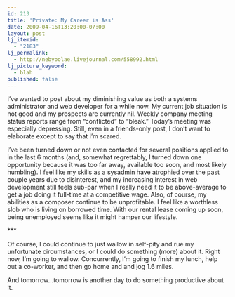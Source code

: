 ```yaml
---
id: 213
title: 'Private: My Career is Ass'
date: 2009-04-16T13:20:00-07:00
layout: post
lj_itemid:
  - "2183"
lj_permalink:
  - http://nebyoolae.livejournal.com/558992.html
lj_picture_keyword:
  - blah
published: false
---
```

I&#8217;ve wanted to post about my diminishing value as both a systems administrator and web developer for a while now. My current job situation is not good and my prospects are currently nil. Weekly company meeting status reports range from &#8220;conflicted&#8221; to &#8220;bleak.&#8221; Today&#8217;s meeting was especially depressing. Still, even in a friends-only post, I don&#8217;t want to elaborate except to say that I&#8217;m scared.

<!--more-->

I&#8217;ve been turned down or not even contacted for several positions applied to in the last 6 months (and, somewhat regrettably, I turned down one opportunity because it was too far away, available too soon, and most likely humbling). I feel like my skills as a sysadmin have atrophied over the past couple years due to disinterest, and my increasing interest in web development still feels sub-par when I really need it to be above-average to get a job doing it full-time at a competitive wage. Also, of course, my abilities as a composer continue to be unprofitable. I feel like a worthless slob who is living on borrowed time. With our rental lease coming up soon, being unemployed seems like it might hamper our lifestyle.

\***

Of course, I could continue to just wallow in self-pity and rue my unfortunate circumstances, or I could do something (more) about it. Right now, I&#8217;m going to wallow. Concurrently, I&#8217;m going to finish my lunch, help out a co-worker, and then go home and and jog 1.6 miles.

And tomorrow&#8230;tomorrow is another day to do something productive about it.
